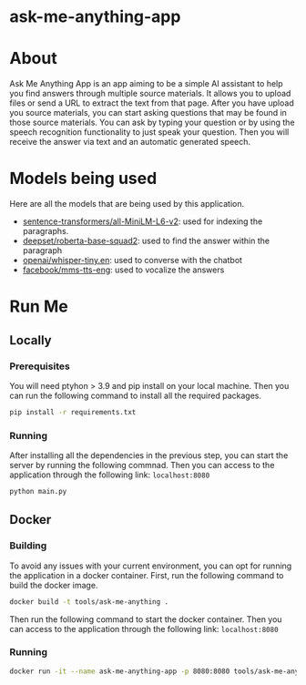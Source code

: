 # ask-me-anything-app

# About

Ask Me Anything App is an app aiming to be a simple AI assistant to help you find answers through multiple source materials. It allows you to upload files or send a URL to extract the text from that page. After you have upload you source materials, you can start asking questions that may be found in those source materials. You can ask by typing your question or by using the speech recognition functionality to just speak your question. Then you will receive the answer via text and an automatic generated speech.

# Models being used

Here are all the models that are being used by this application. 

- [sentence-transformers/all-MiniLM-L6-v2](https://huggingface.co/sentence-transformers/all-MiniLM-L6-v2): used for indexing the paragraphs.
- [deepset/roberta-base-squad2](https://huggingface.co/deepset/roberta-base-squad2): used to find the answer within the paragraph
- [openai/whisper-tiny.en](https://huggingface.co/openai/whisper-tiny.en): used to converse with the chatbot
- [facebook/mms-tts-eng](https://huggingface.co/facebook/mms-tts-eng): used to vocalize the answers

# Run Me

## Locally

### Prerequisites

You will need ptyhon > 3.9 and pip install on your local machine. Then you can run the following command to install all the required packages.

```sh
pip install -r requirements.txt
```

### Running

After installing all the dependencies in the previous step, you can start the server by running the following commnad. Then you can access to the application through the following link: `localhost:8080`

```sh
python main.py
```

## Docker

### Building

To avoid any issues with your current environment, you can opt for running the application in a docker container. First, run the following command to build the docker image.

```sh
docker build -t tools/ask-me-anything .
```

Then run the following command to start the docker container. Then you can access to the application through the following link: `localhost:8080`

### Running

```sh
docker run -it --name ask-me-anything-app -p 8080:8080 tools/ask-me-anything
```
